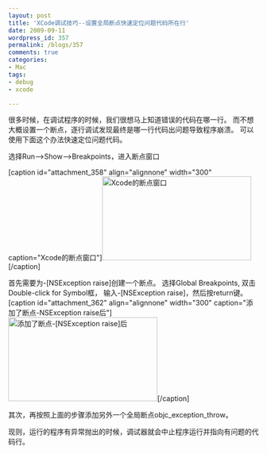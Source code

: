 ```yaml
---
layout: post
title: 'XCode调试技巧--设置全局断点快速定位问题代码所在行'
date: 2009-09-11
wordpress_id: 357
permalink: /blogs/357
comments: true
categories:
- Mac
tags:
- debug
- xcode

---
```

很多时候，在调试程序的时候，我们很想马上知道错误的代码在哪一行。 而不想大概设置一个断点，逐行调试发现最终是哪一行代码出问题导致程序崩溃。 可以使用下面这个办法快速定位问题代码。

选择Run--&gt;Show--&gt;Breakpoints，进入断点窗口

[caption id="attachment_358" align="alignnone" width="300" caption="Xcode的断点窗口"]<a href="http://blog.prosight.me/wp-content/uploads/2009/09/1.jpg"><img class="size-medium wp-image-358" title="Xcode的断点窗口" src="http://blog.prosight.me/wp-content/uploads/2009/09/1-300x169.jpg" alt="Xcode的断点窗口" width="300" height="169" /></a>[/caption]

首先需要为-[NSException raise]创建一个断点。 选择Global Breakpoints, 双击Double-click for Symbol框， 输入-[NSException raise]，然后按return键。
[caption id="attachment_362" align="alignnone" width="300" caption="添加了断点-NSException raise后"]<a href="http://blog.prosight.me/wp-content/uploads/2009/09/2.jpg"><img class="size-medium wp-image-362 " title="添加了断点-[NSException raise]后" src="http://blog.prosight.me/wp-content/uploads/2009/09/2-300x169.jpg" alt="添加了断点-[NSException raise]后" width="300" height="169" /></a>[/caption]

其次，再按照上面的步骤添加另外一个全局断点objc_exception_throw。 

现则，运行的程序有异常抛出的时候，调试器就会中止程序运行并指向有问题的代码行。
